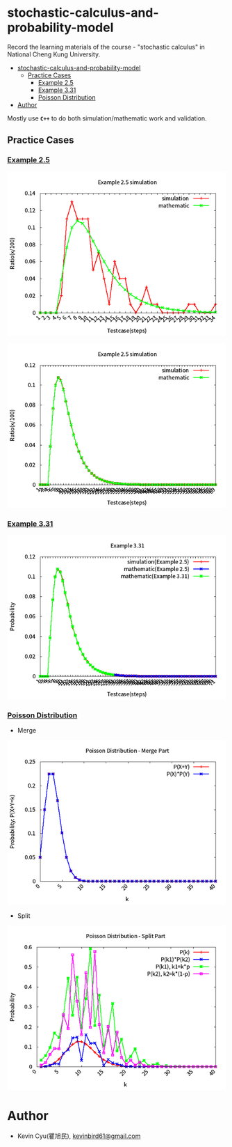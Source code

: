 # stochastic-calculus-and-probability-model
Record the learning materials of the course - "stochastic calculus" in National Cheng Kung University.


- [stochastic-calculus-and-probability-model](#stochastic-calculus-and-probability-model)
    - [Practice Cases](#practice-cases)
        - [Example 2.5](#example-25)
        - [Example 3.31](#example-331)
        - [Poisson Distribution](#poisson-distribution)
- [Author](#author)

Mostly use **`C++`** to do both simulation/mathematic work and validation.

## Practice Cases

### [Example 2.5](example2.5/)

![](example2.5/simulation.png)

![](example2.5/simulation_large.png)

### [Example 3.31](example3.31/)

![](example3.31/example3_31.png)

### [Poisson Distribution](poisson_distribution/)

* Merge 

![](poisson_distribution/part_a.png)

* Split

![](poisson_distribution/part_b.png)


# Author 

* Kevin Cyu(瞿旭民), kevinbird61@gmail.com